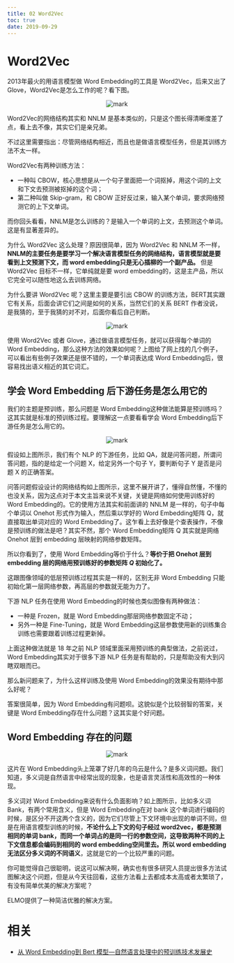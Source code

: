 ```yaml
---
title: 02 Word2Vec
toc: true
date: 2019-09-29
---
```

# Word2Vec


2013年最火的用语言模型做 Word Embedding的工具是 Word2Vec，后来又出了 Glove，Word2Vec是怎么工作的呢？看下图。


<center>

![mark](http://images.iterate.site/blog/image/20190926/Yst8BWrYa9Y0.png?imageslim)

</center>


Word2Vec的网络结构其实和 NNLM 是基本类似的，只是这个图长得清晰度差了点，看上去不像，其实它们是亲兄弟。

不过这里需要指出：尽管网络结构相近，而且也是做语言模型任务，但是其训练方法不太一样。

Word2Vec有两种训练方法：

- 一种叫 CBOW，核心思想是从一个句子里面把一个词抠掉，用这个词的上文和下文去预测被抠掉的这个词；
- 第二种叫做 Skip-gram，和 CBOW 正好反过来，输入某个单词，要求网络预测它的上下文单词。

而你回头看看，NNLM是怎么训练的？是输入一个单词的上文，去预测这个单词。这是有显著差异的。

为什么 Word2Vec 这么处理？原因很简单，因为 Word2Vec 和 NNLM 不一样，**NNLM的主要任务是要学习一个解决语言模型任务的网络结构，语言模型就是要看到上文预测下文，而 word embedding只是无心插柳的一个副产品。** 但是 Word2Vec 目标不一样，它单纯就是要 word embedding的，这是主产品，所以它完全可以随性地这么去训练网络。

为什么要讲 Word2Vec 呢？这里主要是要引出 CBOW 的训练方法，BERT其实跟它有关系，后面会讲它们之间是如何的关系，当然它们的关系 BERT 作者没说，是我猜的，至于我猜的对不对，后面你看后自己判断。

<center>

![mark](http://images.iterate.site/blog/image/20190926/ctU9edpVTcOQ.png?imageslim)

</center>


使用 Word2Vec 或者 Glove，通过做语言模型任务，就可以获得每个单词的 Word Embedding，那么这种方法的效果如何呢？上图给了网上找的几个例子，可以看出有些例子效果还是很不错的，一个单词表达成 Word Embedding后，很容易找出语义相近的其它词汇。

## 学会 Word Embedding 后下游任务是怎么用它的

我们的主题是预训练，那么问题是 Word Embedding这种做法能算是预训练吗？这其实就是标准的预训练过程。要理解这一点要看看学会 Word Embedding后下游任务是怎么用它的。


<center>

![mark](http://images.iterate.site/blog/image/20190926/0gUVRi03sGdb.png?imageslim)

</center>


假设如上图所示，我们有个 NLP 的下游任务，比如 QA，就是问答问题，所谓问答问题，指的是给定一个问题 X，给定另外一个句子 Y，要判断句子 Y 是否是问题 X 的正确答案。

问答问题假设设计的网络结构如上图所示，这里不展开讲了，懂得自然懂，不懂的也没关系，因为这点对于本文主旨来说不关键，关键是网络如何使用训练好的 Word Embedding的。它的使用方法其实和前面讲的 NNLM 是一样的，句子中每个单词以 Onehot 形式作为输入，然后乘以学好的 Word Embedding矩阵 Q，就直接取出单词对应的 Word Embedding了。这乍看上去好像是个查表操作，不像是预训练的做法是吧？其实不然，那个 Word Embedding矩阵 Q 其实就是网络 Onehot 层到 embedding 层映射的网络参数矩阵。

所以你看到了，使用 Word Embedding等价于什么？**等价于把 Onehot 层到 embedding 层的网络用预训练好的参数矩阵 $Q$ 初始化了。**

这跟图像领域的低层预训练过程其实是一样的，区别无非 Word Embedding 只能初始化第一层网络参数，再高层的参数就无能为力了。

下游 NLP 任务在使用 Word Embedding的时候也类似图像有两种做法：

- 一种是 Frozen，就是 Word Embedding那层网络参数固定不动；
- 另外一种是 Fine-Tuning，就是 Word Embedding这层参数使用新的训练集合训练也需要跟着训练过程更新掉。

上面这种做法就是 18 年之前 NLP 领域里面采用预训练的典型做法，之前说过，Word Embedding其实对于很多下游 NLP 任务是有帮助的，只是帮助没有大到闪瞎双眼而已。

那么新问题来了，为什么这样训练及使用 Word Embedding的效果没有期待中那么好呢？

答案很简单，因为 Word Embedding有问题呗。这貌似是个比较弱智的答案，关键是 Word Embedding存在什么问题？这其实是个好问题。

## Word Embedding 存在的问题


<center>

![mark](http://images.iterate.site/blog/image/20190926/kRlmvThCxdKI.png?imageslim)

</center>


这片在 Word Embedding头上笼罩了好几年的乌云是什么？是多义词问题。我们知道，多义词是自然语言中经常出现的现象，也是语言灵活性和高效性的一种体现。

多义词对 Word Embedding来说有什么负面影响？如上图所示，比如多义词 Bank，有两个常用含义，但是 Word Embedding在对 bank 这个单词进行编码的时候，是区分不开这两个含义的，因为它们尽管上下文环境中出现的单词不同，但是在用语言模型训练的时候，**不论什么上下文的句子经过 word2vec，都是预测相同的单词 bank，而同一个单词占的是同一行的参数空间，这导致两种不同的上下文信息都会编码到相同的 word embedding空间里去。所以 word embedding无法区分多义词的不同语义**，这就是它的一个比较严重的问题。

你可能觉得自己很聪明，说这可以解决啊，确实也有很多研究人员提出很多方法试图解决这个问题，但是从今天往回看，这些方法看上去都成本太高或者太繁琐了，有没有简单优美的解决方案呢？

ELMO提供了一种简洁优雅的解决方案。


# 相关

- [从 Word Embedding到 Bert 模型—自然语言处理中的预训练技术发展史](https://zhuanlan.zhihu.com/p/49271699)
